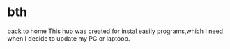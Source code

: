 # bth
back to home
This hub was created for instal easily programs,which I need when I decide to update my PC or laptoop.
